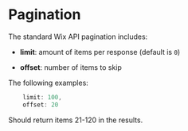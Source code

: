 # Pagination

The standard Wix API pagination includes:

- **limit**: amount of items per response (default is `0`)

- **offset**: number of items to skip

The following examples:

```js
    limit: 100, 
    offset: 20 
```

Should return items 21-120 in the results.
